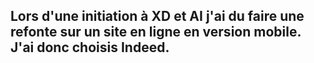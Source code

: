 ## Lors d'une initiation à XD et AI j'ai du faire une refonte sur un site en ligne en version mobile. J'ai donc choisis Indeed.
